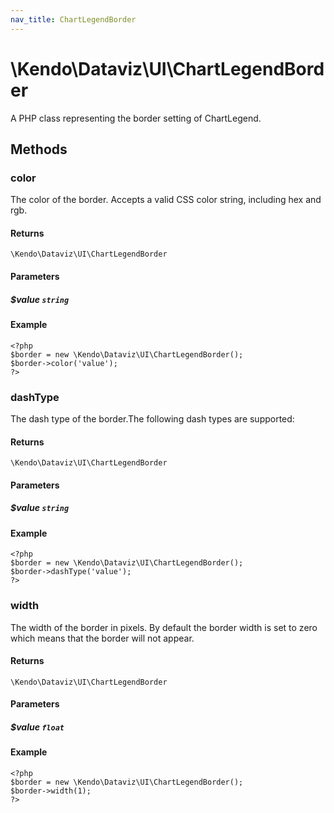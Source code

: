 ```yaml
---
nav_title: ChartLegendBorder
---
```


# \Kendo\Dataviz\UI\ChartLegendBorder

A PHP class representing the border setting of ChartLegend.


## Methods

### color
The color of the border. Accepts a valid CSS color string, including hex and rgb.

#### Returns
`\Kendo\Dataviz\UI\ChartLegendBorder`

#### Parameters

##### $value `string`



#### Example 
    <?php
    $border = new \Kendo\Dataviz\UI\ChartLegendBorder();
    $border->color('value');
    ?>

### dashType
The dash type of the border.The following dash types are supported:

#### Returns
`\Kendo\Dataviz\UI\ChartLegendBorder`

#### Parameters

##### $value `string`



#### Example 
    <?php
    $border = new \Kendo\Dataviz\UI\ChartLegendBorder();
    $border->dashType('value');
    ?>

### width
The width of the border in pixels. By default the border width is set to zero which means that the border will not appear.

#### Returns
`\Kendo\Dataviz\UI\ChartLegendBorder`

#### Parameters

##### $value `float`



#### Example 
    <?php
    $border = new \Kendo\Dataviz\UI\ChartLegendBorder();
    $border->width(1);
    ?>

